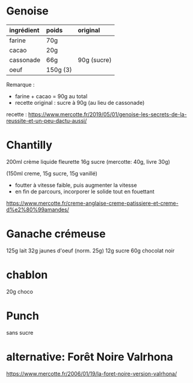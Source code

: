 # Genoise

| ingrédient | poids    | original    |
| :--------- | :------- | :---------- |
| farine     | 70g      |             |
| cacao      | 20g      |             |
| cassonade  | 66g      | 90g (sucre) |
| oeuf       | 150g (3) |             |

Remarque : 
- farine + cacao = 90g au total
- recette original : sucre à 90g (au lieu de cassonade)

recette : https://www.mercotte.fr/2019/05/01/genoise-les-secrets-de-la-reussite-et-un-peu-dactu-aussi/ 

# Chantilly
200ml crème liquide fleurette 
16g sucre (mercotte: 40g, livre 30g) 

(150ml creme, 15g sucre, 15g vanillé)

- foutter à vitesse faible, puis augmenter la vitesse
- en fin de parcours, incorporer le solide tout en fouettant

https://www.mercotte.fr/creme-anglaise-creme-patissiere-et-creme-d%e2%80%99amandes/

# Ganache crémeuse
125g lait
32g jaunes d'oeuf (norm. 25g)
12g sucre
60g chocolat noir

# chablon
20g choco

# Punch
sans sucre

# alternative: Forêt Noire Valrhona
https://www.mercotte.fr/2006/01/19/la-foret-noire-version-valrhona/
